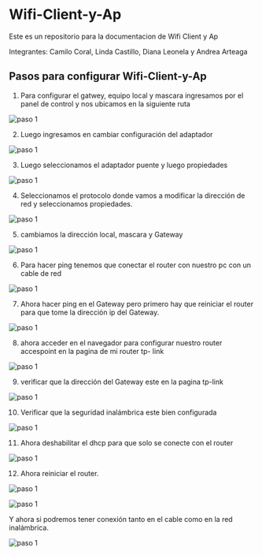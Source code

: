# Wifi-Client-y-Ap
Este es un repositorio para la documentacion de Wifi Client y Ap

Integrantes:
Camilo Coral, 
Linda Castillo,
Diana Leonela y
Andrea Arteaga

## Pasos para configurar Wifi-Client-y-Ap

1. Para configurar el gatwey, equipo local y mascara ingresamos por el panel de control y nos ubicamos en la siguiente ruta 
 
![paso 1](img/1.png)

2.	Luego ingresamos en cambiar configuración del adaptador

![paso 1](img/2.png)

3.	Luego seleccionamos el adaptador puente y luego propiedades

![paso 1](img/3.png)
 
4.	Seleccionamos el protocolo donde vamos a modificar la dirección de red y seleccionamos propiedades.
 
![paso 1](img/4.png)

5. cambiamos la dirección local, mascara y Gateway

![paso 1](img/5.png)
 
6. Para hacer ping tenemos que conectar el router con nuestro pc con un cable de red

![paso 1](img/6.png)
 
7. Ahora hacer ping en el Gateway pero primero hay que reiniciar el router para que tome la dirección ip del Gateway.

![paso 1](img/7.png)
 
8. ahora acceder en el navegador para configurar nuestro router accespoint en la pagina de  mi router tp- link
 
![paso 1](img/8.png)

9. verificar que la dirección del Gateway este en la pagina tp-link

![paso 1](img/9.png)
 
10. Verificar que la seguridad inalámbrica este bien configurada

![paso 1](img/10.png)

11. Ahora deshabilitar el dhcp para que solo se conecte con el router

![paso 1](img/11.png)
 
12. Ahora reiniciar el router.

![paso 1](img/12.png) 

![paso 1](img/13.png)

Y ahora si podremos tener conexión tanto en el cable como en la red inalámbrica.

![paso 1](img/14.png)
